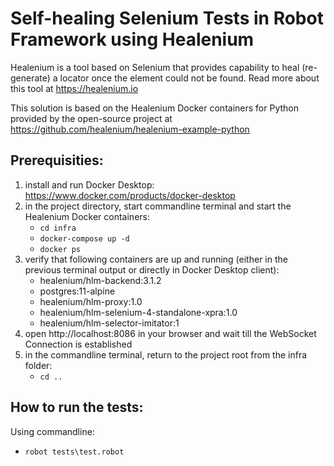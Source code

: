 # Self-healing Selenium Tests in Robot Framework using Healenium

Healenium is a tool based on Selenium that provides capability to heal (re-generate) a locator once the element could not be found. 
Read more about this tool at https://healenium.io

This solution is based on the Healenium Docker containers for Python provided by the open-source project at https://github.com/healenium/healenium-example-python

## Prerequisities:
1. install and run Docker Desktop: https://www.docker.com/products/docker-desktop
2. in the project directory, start commandline terminal and start the Healenium Docker containers:
   * ```cd infra```
   * ```docker-compose up -d```
   * ```docker ps``` 
3. verify that following containers are up and running (either in the previous terminal output or directly in Docker Desktop client): 
   * healenium/hlm-backend:3.1.2 
   * postgres:11-alpine
   * healenium/hlm-proxy:1.0
   * healenium/hlm-selenium-4-standalone-xpra:1.0
   * healenium/hlm-selector-imitator:1
4. open http://localhost:8086 in your browser and wait till the WebSocket Connection is established
5. in the commandline terminal, return to the project root from the infra folder:
   * ```cd ..```

## How to run the tests:
Using commandline:
   * ```robot tests\test.robot```
